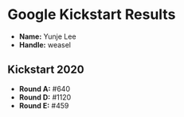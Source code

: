 # Google Kickstart Results
  * **Name:** Yunje Lee
  * **Handle:** weasel

## Kickstart 2020
  * **Round A:** #640
  * **Round D:** #1120
  * **Round E:** #459
